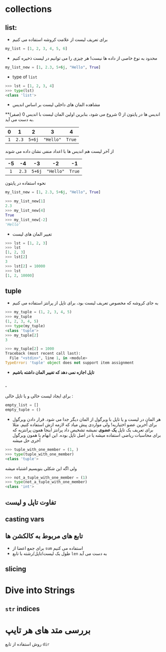 # collections

## list: 
 
 * برای تعریف لیست از علامت کروشه استفاده می کنیم
 
 ```python
my_list = [1, 2, 3, 4, 5, 6]
```

* محدود به نوع خاصی از داده ها نیست! هر چیزی را می توانیم در لیست ذخیره کنیم

```python
my_list_new = [1, 2.3, 5+6j, "Hello", True]
```

* type of `list`
```python
>>> lst = [1, 2, 3, 4]
>>> type(lst)
<class 'list'>
```

* مشاهده المان های داخلی لیست بر اساس اندیس

**اندیس ها در پایتون از 0 شروع می شود، بنابرین اولین المان لیست 
 با اندیس 0 (صفر) به دست می آید.


| **0**  | **1**  |  **2** |  **3**    |  **4**    | 
|:------:|:------:|:------:|:---------:|:---------:|
|  `1`   | `2.3`  | `5+6j` | `"Hello"` | `True`    |

از آخر لیست هم اندیس ها با اعداد منفی نشان داده می شوند

| **-5** | **-4** | **-3** |  **-2**   |  **-1**   | 
|:------:|:------:|:------:|:---------:|:---------:|
|  `1`   | `2.3`  | `5+6j` | `"Hello"` | `True`    |

نحوه استفاده در پایتون

```python
my_list_new = [1, 2.3, 5+6j, "Hello", True]

>>> my_list_new[1]
2.3
>>> my_list_new[4]
True
>>> my_list_new[-2]
'Hello'

```


* تغییر المان های لیست
```python
>>> lst = [1, 2, 3]
>>> lst
[1, 2, 3]
>>> lst[2]
3
>>> lst[2] = 10000
>>> lst
[1, 2, 10000]

```


## tuple

* به جای کروشه که مخصوص تعریف لیست بود، برای تاپل از پرانتز استفاده می کنیم

```python
>>> my_tuple = (1, 2, 3, 4, 5)
>>> my_tuple
(1, 2, 3, 4, 5)
>>> type(my_tuple)
<class 'tuple'>
>>> my_tuple[2]
3
```

```python
>>> my_tuple[2] = 1000
Traceback (most recent call last):
  File "<stdin>", line 1, in <module>
TypeError: 'tuple' object does not support item assignment
```

* **تاپل اجازه نمی دهد که تغییر المان داشته باشیم**

### .

برای ایجاد لیست خالی و یا تاپل خالی : 

```python
empty_list = []
empty_tuple = ()
```

* هر المان در لیست و یا تاپل با ویرگول از المان دیگر جدا 
می شود. قرار دادن ویرگول برای آخرین عضو اختیاریه!
 ولی مواردی پیش میاد که لازمه ازش استفاده کنیم. مثلا برای تعریف یک تاپل **یک عضوی** نمیشه 
 تشخیص داد پرانتز اینجا همون پرانتزیه که برای محاسبات ریاضی
 استفاده میشه یا در اصل تاپل بوده. این ابهام با همون ویرگول آخری حل میشه
 
 ```python
>>> tuple_with_one_member = (1, )
>>> type(tuple_with_one_member)
<class 'tuple'>
``` 

ولی اگه این شکلی بنویسیم اشتباه میشه
 ```python
>>> not_a_tuple_with_one_member = (1)
>>> type(not_a_tuple_with_one_member)
<class 'int'>
``` 


## تفاوت تاپل و لیست

## casting vars

##  تابع های مربوط به کالکشن ها

* برای جمع اعضا از `sum`  استفاده می کنیم 
* طول یک لیست/تاپل/رشته با تابع `len`  به دست می آید

 
## slicing 

# Dive into Strings
## `str` indices 



# بررسی متد های هر تایپ

روش استفاده از تابع `dir` 



  


